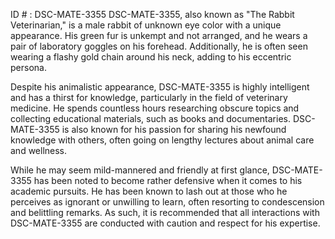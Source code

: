ID # : DSC-MATE-3355
DSC-MATE-3355, also known as "The Rabbit Veterinarian," is a male rabbit of unknown eye color with a unique appearance. His green fur is unkempt and not arranged, and he wears a pair of laboratory goggles on his forehead. Additionally, he is often seen wearing a flashy gold chain around his neck, adding to his eccentric persona.

Despite his animalistic appearance, DSC-MATE-3355 is highly intelligent and has a thirst for knowledge, particularly in the field of veterinary medicine. He spends countless hours researching obscure topics and collecting educational materials, such as books and documentaries. DSC-MATE-3355 is also known for his passion for sharing his newfound knowledge with others, often going on lengthy lectures about animal care and wellness.

While he may seem mild-mannered and friendly at first glance, DSC-MATE-3355 has been noted to become rather defensive when it comes to his academic pursuits. He has been known to lash out at those who he perceives as ignorant or unwilling to learn, often resorting to condescension and belittling remarks. As such, it is recommended that all interactions with DSC-MATE-3355 are conducted with caution and respect for his expertise.